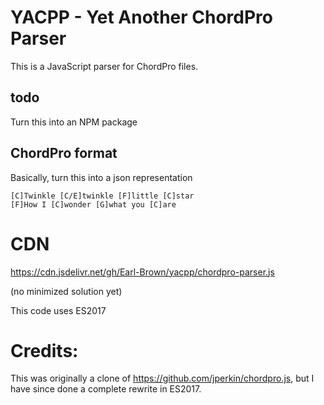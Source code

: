 # YACPP - Yet Another ChordPro Parser

This is a JavaScript parser for ChordPro files.

## todo
Turn this into an NPM package

## ChordPro format

Basically, turn this into a json representation

    [C]Twinkle [C/E]twinkle [F]little [C]star
    [F]How I [C]wonder [G]what you [C]are


# CDN
https://cdn.jsdelivr.net/gh/Earl-Brown/yacpp/chordpro-parser.js

(no minimized solution yet)

This code uses ES2017

# Credits:
This was originally a clone of https://github.com/jperkin/chordpro.js, but I have since done a complete rewrite in ES2017.
